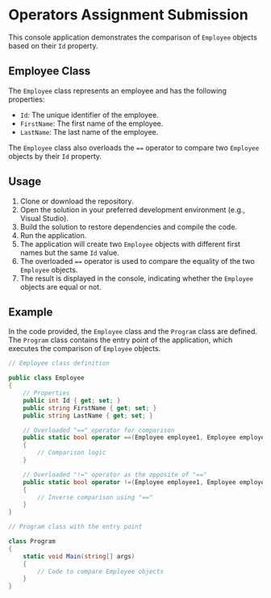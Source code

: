# Operators Assignment Submission

This console application demonstrates the comparison of `Employee` objects based on their `Id` property.

## Employee Class

The `Employee` class represents an employee and has the following properties:

- `Id`: The unique identifier of the employee.
- `FirstName`: The first name of the employee.
- `LastName`: The last name of the employee.

The `Employee` class also overloads the `==` operator to compare two `Employee` objects by their `Id` property.

## Usage

1. Clone or download the repository.
2. Open the solution in your preferred development environment (e.g., Visual Studio).
3. Build the solution to restore dependencies and compile the code.
4. Run the application.
5. The application will create two `Employee` objects with different first names but the same `Id` value.
6. The overloaded `==` operator is used to compare the equality of the two `Employee` objects.
7. The result is displayed in the console, indicating whether the `Employee` objects are equal or not.

## Example

In the code provided, the `Employee` class and the `Program` class are defined. The `Program` class contains the entry point of the application, which executes the comparison of `Employee` objects.

```csharp
// Employee class definition

public class Employee
{
    // Properties
    public int Id { get; set; }
    public string FirstName { get; set; }
    public string LastName { get; set; }

    // Overloaded "==" operator for comparison
    public static bool operator ==(Employee employee1, Employee employee2)
    {
        // Comparison logic
    }

    // Overloaded "!=" operator as the opposite of "=="
    public static bool operator !=(Employee employee1, Employee employee2)
    {
        // Inverse comparison using "=="
    }
}

// Program class with the entry point

class Program
{
    static void Main(string[] args)
    {
        // Code to compare Employee objects
    }
}
